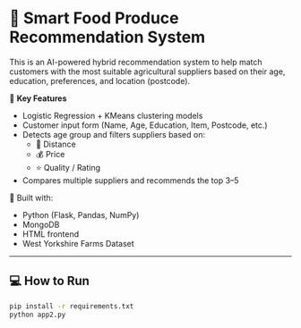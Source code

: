 # 🌾 Smart Food Produce Recommendation System

This is an AI-powered hybrid recommendation system to help match customers with the most suitable agricultural suppliers based on their age, education, preferences, and location (postcode).

🧠 **Key Features**
- Logistic Regression + KMeans clustering models
- Customer input form (Name, Age, Education, Item, Postcode, etc.)
- Detects age group and filters suppliers based on:
  - 📍 Distance
  - 💰 Price
  - ⭐ Quality / Rating
- Compares multiple suppliers and recommends the top 3–5

🚀 Built with:
- Python (Flask, Pandas, NumPy)
- MongoDB
- HTML frontend
- West Yorkshire Farms Dataset

---

## 💻 How to Run

```bash
pip install -r requirements.txt
python app2.py
